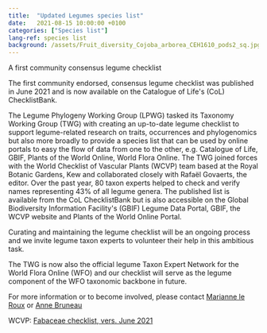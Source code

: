 ```yaml
---
title:  "Updated Legumes species list"
date:   2021-08-15 10:00:00 +0100
categories: ["Species list"]
lang-ref: species list
background: /assets/Fruit_diversity_Cojoba_arborea_CEH1610_pods2_sq.jpg
---
```


A first community consensus legume checklist

The first community endorsed, consensus legume checklist was published in June 2021 and is now available on the Catalogue of Life's (CoL) ChecklistBank. 

The Legume Phylogeny Working Group (LPWG) tasked its Taxonomy Working Group (TWG) with creating an up-to-date legume checklist to support legume-related research on traits, occurrences and phylogenomics but also more broadly to provide a species list that can be used by online portals to easy the flow of data from one to the other, e.g. Catalogue of Life, GBIF, Plants of the World Online, World Flora Online. The TWG joined forces with the World Checklist of Vascular Plants (WCVP) team based at the Royal Botanic Gardens, Kew and collaborated closely with Rafaël Govaerts, the editor. Over the past year, 80 taxon experts helped to check and verify names representing 43% of all legume genera. The published list is available from the CoL ChecklistBank but is also accessible on the Global Biodiversity Information Facility's (GBIF) Legume Data Portal, GBIF, the WCVP website and Plants of the World Online Portal.

Curating and maintaining the legume checklist will be an ongoing process and we invite legume taxon experts to volunteer their help in this ambitious task.

The TWG is now also the official legume Taxon Expert Network for the World Flora Online (WFO) and our checklist will serve as the legume component of the WFO taxonomic backbone in future.

For more information or to become involved, please contact [Marianne le Roux](m.leroux@sanbi.org.za) or [Anne Bruneau](anne.bruneau@umontreal.ca)

WCVP: [Fabaceae checklist, vers. June 2021](https://data.catalogueoflife.org/dataset/2304/about)

